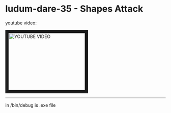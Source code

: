 # ludum-dare-35 - Shapes Attack

youtube video:

<a href="http://www.youtube.com/watch?feature=player_embedded&v=IM-mMTifHO0
" target="_blank"><img src="http://img.youtube.com/vi/IM-mMTifHO0/0.jpg" 
alt="YOUTUBE VIDEO" width="240" height="180" border="10" /></a>

---
in /bin/debug is .exe file
